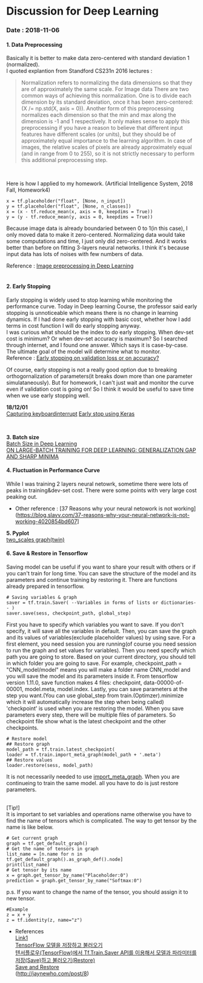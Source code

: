 # Discussion for Deep Learning 

### Date : 2018-11-06

#### __1. Data Preprocessing__ <br>
Basically it is better to make data zero-centered with standard deviation 1 (normalized). <br>
I quoted explantion from Standford CS231n 2016 lectures :
> Normalization refers to normalizing the data dimensions so that they are of approximately the same scale. For Image data There are two common ways of achieving this normalization. One is to divide each dimension by its standard deviation, once it has been zero-centered:
(X /= np.std(X, axis = 0)). Another form of this preprocessing normalizes each dimension so that the min and max along the dimension is -1 and 1 respectively. It only makes sense to apply this preprocessing if you have a reason to believe that different input features have different scales (or units), but they should be of approximately equal importance to the learning algorithm. In case of images, the relative scales of pixels are already approximately equal (and in range from 0 to 255), so it is not strictly necessary to perform this additional preprocessing step.
<br>

Here is how I applied to my homework. (Artificial Intelligence System, 2018 Fall, Homework4)

    x = tf.placeholder("float", [None, n_input])
    y = tf.placeholder("float", [None, n_classes])
    x = (x - tf.reduce_mean(x, axis = 0, keepdims = True))
    y = (y - tf.reduce_mean(y, axis = 0, keepdims = True))

Because image data is already boundaried between 0 to 1(in this case), I only moved data to make it zero-centered. Normalizing data would take some computations and time, I just only did zero-centered. And it works better than before on fitting 3-layers neural networks. I think it's because input data has lots of noises with few numbers of data.

Reference : [Image preprocessing in Deep Learning](https://stackoverflow.com/questions/41428868/image-preprocessing-in-deep-learning)
<br>
<br>

#### __2. Early Stopping__ <br>
Early stopping is widely used to stop learning while monitoring the performance curve. Today in Deep learning Course, the professor said early stopping is unnoticeable which means there is no change in learning dynamics. If I had done early stopping with basic cost, whether how I add terms in cost function I will do early stopping anyway.<br>
I was curious what should be the index to do early stopping. When dev-set cost is minimum? Or when dev-set accuracy is maximum? So I searched through internet, and I found one answer. Which says it is case-by-case. The ultimate goal of the model will determine what to monitor. 
<br>
Reference : [Early stopping on validation loss or on accuracy?](https://datascience.stackexchange.com/questions/37186/early-stopping-on-validation-loss-or-on-accuracy) <br>

Of course, early stopping is not a really good option due to breaking orthogornalization of parameters(it breaks down more than one parameter simulataneously). But for homework, I can't just wait and monitor the curve even if validation cost is going on! So I think it would be useful to save time when we use early stopping well.
<br>

**18/12/01** <br>
[Capturing keyboardinterrupt](https://stackoverflow.com/questions/4205317/capture-keyboardinterrupt-in-python-without-try-except)
[Early stop using Keras](https://chrisalbon.com/deep_learning/keras/neural_network_early_stopping/)

<br>

**3. Batch size** <br>
[Batch Size in Deep Learning](https://blog.lunit.io/2018/08/03/batch-size-in-deep-learning/)
<br>
[ON LARGE-BATCH TRAINING FOR DEEP LEARNING: GENERALIZATION GAP AND SHARP MINIMA](https://openreview.net/pdf?id=H1oyRlYgg)


#### **4. Fluctuation in Performance Curve** <br>
While I was training 2 layers neural netowrk, sometime there were lots of peaks in training&dev-set cost.
There were some points with very large cost peaking out. 
  - Other reference : [37 Reasons why your neural netowork is not working](https://blog.slavv.com/37-reasons-why-your-neural-network-is-not-working-4020854bd607] <br>
  
  
**5. Pyplot** <br>
[two_scales graph(twin)](https://matplotlib.org/examples/api/two_scales.html) <br>


#### **6. Save & Restore in Tensorflow** <br>
Saving model can be useful if you want to share your result with others or if you can't train for long time. You can save the structure of the model and its parameters and continue training by restoring it. There are functions already prepared in tensorflow. <br>

    # Saving variables & graph
    saver = tf.train.Saver( --Variables in forms of lists or dictionaries-- )
    saver.save(sess, checkpoint_path, global_step)

First you have to specify which variables you want to save. If you don't specify, it will save all the variables in default. Then, you can save the graph and its values of variables(exclude placeholder values) by using save. For a first element, you need session you are running(of course you need session to run the graph and set values for variables). Then you need specify which path you are going to store. Based on your current directory, you should tell in which folder you are going to save. For example, checkpoint_path = "CNN_model/model" means you will make a folder name CNN_model and you will save the model and its parameters inside it. From tensorflow version 1.11.0, save function makes 4 files: checkpoint, data-00000-of-00001, model.meta, model.index. Lastly, you can save parameters at the step you want.(You can use global_step from train.(Optimzer).minimize which it will automatically increase the step when being called)<br>
'checkpoint' is used when you are restoring the model. When you save parameters every step, there will be multiple files of parameters. So checkpoint file show what is the latest checkpoint and the other checkpoints.


    # Restore model
    ## Restore graph
    model_path = tf.train.latest_checkpoint(
    loader = tf.train.import_meta_graph(model_path + '.meta')
    ## Restore values
    loader.restore(sess, model_path)

It is not necessarily needed to use <u>import_meta_graph</u>. When you are continueing to train the same model. all you have to do is just restore parameters.


<br>
[Tip!] <br>
It is important to set variables and operations name otherwise you have to find the name of tensors which is complicated.
The way to get tensor by the name is like below.

    # Get current graph
    graph = tf.get_default_graph()
    # Get the name of tensors in graph
    list_name = [n.name for n in tf.get_default_graph().as_graph_def().node]
    print(list_name)
    # Get tensor by its name
    x = graph.get_tensor_by_name("Placeholder:0")
    prediction = graph.get_tensor_by_name("Softmax:0")

p.s.
If you want to change the name of the tensor, you should assign it to new tensor. 

    #Example
    z = x + y
    z = tf.identity(z, name="z")


- References<br>
[Link1](https://cv-tricks.com/tensorflow-tutorial/save-restore-tensorflow-models-quick-complete-tutorial/) <br>
[TensorFlow 모델을 저장하고 불러오기](http://goodtogreate.tistory.com/entry/Saving-and-Restoring) <br>
[텐서플로우(TensorFlow)에서 Tf.Train.Saver API를 이용해서 모델과 파라미터를 저장(Save)하고 불러오기(Restore)](http://solarisailab.com/archives/2524) <br>
[Save and Restore](https://www.tensorflow.org/guide/saved_model) <br>
(http://jaynewho.com/post/8) <br>
